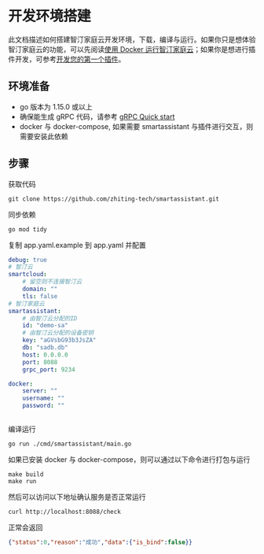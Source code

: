 # 开发环境搭建

此文档描述如何搭建智汀家庭云开发环境，下载，编译与运行。如果你只是想体验智汀家庭云的功能，可以先阅读[使用 Docker 运行智汀家庭云](./docker-quickstart.md)；如果你是想进行插件开发，可参考[开发您的第一个插件](./plugin-quickstart.md)。

## 环境准备

* go 版本为 1.15.0 或以上
* 确保能生成 gRPC 代码，请参考 [gRPC Quick start](https://grpc.io/docs/languages/go/quickstart/)
* docker 与 docker-compose, 如果需要 smartassistant 与插件进行交互，则需要安装此依赖

## 步骤

获取代码

``` shell
git clone https://github.com/zhiting-tech/smartassistant.git
```

同步依赖

``` shell
go mod tidy
```

复制 app.yaml.example 到 app.yaml 并配置

``` yaml
debug: true
# 智汀云
smartcloud:
    # 留空则不连接智汀云
    domain: ""  
    tls: false
# 智汀家庭云
smartassistant:
    # 由智汀云分配的ID
    id: "demo-sa"
    # 由智汀云分配的设备密钥
    key: "aGVsbG93b3JsZA"
    db: "sadb.db"
    host: 0.0.0.0
    port: 8088
    grpc_port: 9234

docker:
    server: ""
    username: ""
    password: ""
   
```

编译运行

``` shell
go run ./cmd/smartassistant/main.go 
```

如果已安装 docker 与 docker-compose，则可以通过以下命令进行打包与运行

``` shell
make build
make run
```

然后可以访问以下地址确认服务是否正常运行

``` shell
curl http://localhost:8088/check
```

正常会返回

``` json
{"status":0,"reason":"成功","data":{"is_bind":false}}
```
